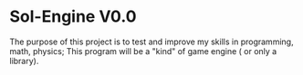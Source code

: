 # Sol-Engine V0.0

The purpose of this project is to test and improve my skills in programming, math, physics;
This program will be a "kind" of game engine ( or only a library).

